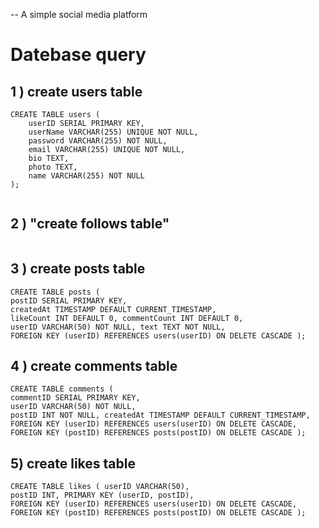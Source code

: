 -- A simple social media platform

<h1>Datebase query </h1>

<h2> 1 ) create users table </h2>

```pgsql
CREATE TABLE users (
    userID SERIAL PRIMARY KEY,
    userName VARCHAR(255) UNIQUE NOT NULL,
    password VARCHAR(255) NOT NULL,
    email VARCHAR(255) UNIQUE NOT NULL,
    bio TEXT,
    photo TEXT,
    name VARCHAR(255) NOT NULL
);


```

<h2> 2 ) "create follows table" </h2>

```pgsql

```

<h2> 3 ) create posts table </h2>

```pgsql
CREATE TABLE posts (
postID SERIAL PRIMARY KEY,
createdAt TIMESTAMP DEFAULT CURRENT_TIMESTAMP,
likeCount INT DEFAULT 0, commentCount INT DEFAULT 0,
userID VARCHAR(50) NOT NULL, text TEXT NOT NULL,
FOREIGN KEY (userID) REFERENCES users(userID) ON DELETE CASCADE );
```

<h2> 4 ) create comments table </h2>

```pgsql
CREATE TABLE comments (
commentID SERIAL PRIMARY KEY,
userID VARCHAR(50) NOT NULL,
postID INT NOT NULL, createdAt TIMESTAMP DEFAULT CURRENT_TIMESTAMP,
FOREIGN KEY (userID) REFERENCES users(userID) ON DELETE CASCADE,
FOREIGN KEY (postID) REFERENCES posts(postID) ON DELETE CASCADE );
```

<h2> 5) create likes table </h2>

```pgsql
CREATE TABLE likes ( userID VARCHAR(50),
postID INT, PRIMARY KEY (userID, postID),
FOREIGN KEY (userID) REFERENCES users(userID) ON DELETE CASCADE,
FOREIGN KEY (postID) REFERENCES posts(postID) ON DELETE CASCADE );
```
